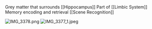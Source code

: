Grey matter that surrounds [[Hippocampus]]
Part of [[Limbic System]]
Memory encoding and retrieval
[[Scene Recognition]]

![IMG_3378.png](img_3378.png)
![IMG_3377_1.jpeg](img_3377_1.jpeg)
